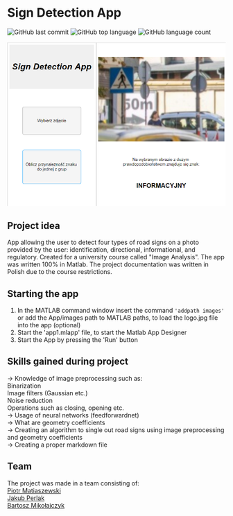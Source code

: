 # Sign Detection App
  
![GitHub last commit](https://img.shields.io/github/last-commit/mikolajczykb/Sign-Detection-App)
![GitHub top language](https://img.shields.io/github/languages/top/mikolajczykb/Sign-Detection-App)
![GitHub language count](https://img.shields.io/github/languages/count/mikolajczykb/Sign-Detection-App)

![App screenshot](./app_view.png)
  
## Project idea 
  
App allowing the user to detect four types of road signs on a photo provided by the user: identification, directional, informational, and regulatory. Created for a university course called "Image Analysis". The app was written 100% in Matlab. The project documentation was written in Polish due to the course restrictions.
  
## Starting the app
  
  1. In the MATLAB command window insert the command `'addpath images'` or add the App/images path to MATLAB paths, to load the logo.jpg file into the app (optional)
  2. Start the 'app1.mlapp' file, to start the Matlab App Designer
  3. Start the App by pressing the 'Run' button
  
## Skills gained during project
  
  -> Knowledge of image preprocessing such as:  
        Binarization  
        Image filters (Gaussian etc.)  
        Noise reduction  
        Operations such as closing, opening etc.  
  -> Usage of neural networks (feedforwardnet)  
  -> What are geometry coefficients  
  -> Creating an algorithm to single out road signs using image preprocessing and geometry coefficients  
  -> Creating a proper markdown file

## Team
  
The project was made in a team consisting of:  
  [Piotr Matiaszewski](https://github.com/BurningCodePieces/)  
  [Jakub Perlak](https://github.com/MrrrrFox/)  
  [Bartosz Mikołajczyk](https://github.com/mikolajczykb/)  
